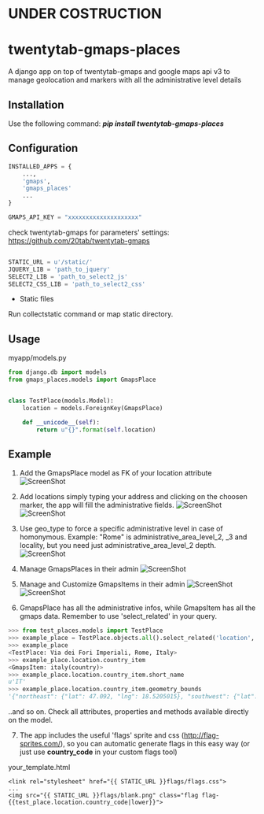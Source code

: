 UNDER COSTRUCTION
=================


twentytab-gmaps-places
=====================

A django app on top of twentytab-gmaps and google maps api v3 to manage geolocation and markers with all the administrative level details

## Installation

Use the following command: <b><i>pip install twentytab-gmaps-places</i></b>

## Configuration

```py
INSTALLED_APPS = {
    ...,
    'gmaps',
    'gmaps_places'
    ...
}

GMAPS_API_KEY = "xxxxxxxxxxxxxxxxxxxx"

```

check twentytab-gmaps for parameters' settings:
https://github.com/20tab/twentytab-gmaps

```py

STATIC_URL = u'/static/'
JQUERY_LIB = 'path_to_jquery'
SELECT2_LIB = 'path_to_select2_js'
SELECT2_CSS_LIB = 'path_to_select2_css'

```


- Static files

Run collectstatic command or map static directory.

## Usage

myapp/models.py
```py
from django.db import models
from gmaps_places.models import GmapsPlace


class TestPlace(models.Model):
    location = models.ForeignKey(GmapsPlace)

    def __unicode__(self):
        return u"{}".format(self.location)
```

## Example
1. Add the GmapsPlace model as FK of your location attribute
![ScreenShot](https://raw.github.com/20tab/twentytab-gmaps-places/master/img/screenshot1-models.png)

2. Add locations simply typing your address and clicking on the choosen marker, the app will fill the administrative fields.
![ScreenShot](https://raw.github.com/20tab/twentytab-gmaps-places/master/img/screenshot2-address.png)
![ScreenShot](https://raw.github.com/20tab/twentytab-gmaps-places/master/img/screenshot2b-address.png)

3. Use geo_type to force a specific administrative level in case of homonymous. Example: "Rome" is administrative_area_level_2, _3 and locality, but you need just administrative_area_level_2 depth.
![ScreenShot](https://raw.github.com/20tab/twentytab-gmaps-places/master/img/screenshot3-geo_type.png)

4. Manage GmapsPlaces in their admin 
![ScreenShot](https://raw.github.com/20tab/twentytab-gmaps-places/master/img/screenshot4-gmaps_places_admin.png)

5. Manage and Customize GmapsItems in their admin 
![ScreenShot](https://raw.github.com/20tab/twentytab-gmaps-places/master/img/screenshot5-gmaps_items_admin.png)
![ScreenShot](https://raw.github.com/20tab/twentytab-gmaps-places/master/img/screenshot5b-gmaps_items_admin.png)

6. GmapsPlace has all the administrative infos, while GmapsItem has all the gmaps data. Remember to use 'select_related' in your query.
```py
>>> from test_places.models import TestPlace
>>> example_place = TestPlace.objects.all().select_related('location', 'location__country_item')[0]
>>> example_place
<TestPlace: Via dei Fori Imperiali, Rome, Italy>
>>> example_place.location.country_item
<GmapsItem: italy(country)>
>>> example_place.location.country_item.short_name
u'IT'
>>> example_place.location.country_item.geometry_bounds
'{"northeast": {"lat": 47.092, "lng": 18.5205015}, "southwest": {"lat": 35.4929201, "lng": 6.6267201}}'
```
..and so on. Check all attributes, properties and methods available directly on the model.

7. The app includes the useful 'flags' sprite and css (http://flag-sprites.com/), so you can automatic generate flags in this easy way (or just use **country_code** in your custom flags tool)

your_template.html
```django
<link rel="stylesheet" href="{{ STATIC_URL }}flags/flags.css">
...
<img src="{{ STATIC_URL }}flags/blank.png" class="flag flag-{{test_place.location.country_code|lower}}">
```
